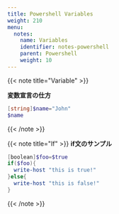 ```yaml
---
title: Powershell Variables
weight: 210
menu:
  notes:
    name: Variables
    identifier: notes-powershell
    parent: Powershell
    weight: 10
---
```


<!-- Variable -->
{{< note title="Variable" >}}

**変数宣言の仕方**

```powershell
[string]$name="John"
$name

```
{{< /note >}}

<!-- If -->
{{< note title="If" >}}
**if文のサンプル**
```powershell
[boolean]$foo=$true
if($foo){
  write-host "this is true!"
}else{
  write-host "this is false!"
}
```
{{< /note >}}